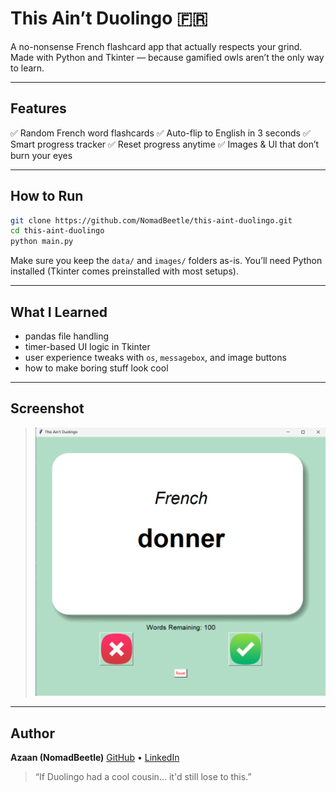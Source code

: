 # This Ain’t Duolingo 🇫🇷

A no-nonsense French flashcard app that actually respects your grind.
Made with Python and Tkinter — because gamified owls aren’t the only way to learn.

---

## Features

✅ Random French word flashcards
✅ Auto-flip to English in 3 seconds
✅ Smart progress tracker
✅ Reset progress anytime
✅ Images & UI that don’t burn your eyes

---

## How to Run

```bash
git clone https://github.com/NomadBeetle/this-aint-duolingo.git
cd this-aint-duolingo
python main.py
```

Make sure you keep the `data/` and `images/` folders as-is.
You’ll need Python installed (Tkinter comes preinstalled with most setups).

---

## What I Learned

* pandas file handling
* timer-based UI logic in Tkinter
* user experience tweaks with `os`, `messagebox`, and image buttons
* how to make boring stuff look cool

---

## Screenshot

> ![alt text](image.png)

---

## Author

**Azaan (NomadBeetle)**
[GitHub](https://github.com/NomadBeetle) • [LinkedIn](https://linkedin.com/in/azaan-ahmed-a738b4332)

> “If Duolingo had a cool cousin... it'd still lose to this.”
